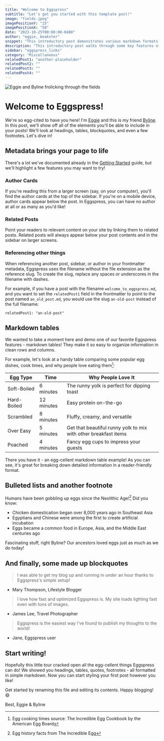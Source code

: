 ```yaml
---
title: "Welcome to Eggspress"
subtitle: "Let's get you started with this template post!"
image: "fields.jpeg"
imagePositionY: "25"
imagePositionX: "50"
date: "2023-10-25T00:00:00-0400"
author: "eggie, beakster"
snippet: "This introductory post demonstrates various markdown formats you can use in your posts, such as headings, tables, quotes, and footnotes. When you're ready, rename this file and replace its contents with your own!"
description: "This introductory post walks through some key features of the Eggspress platform."
sidebar: "eggspress_links"
category: "Miscellaneous"
relatedPost1: "another-placeholder"
relatedPost2: ""
relatedPost3: ""
relatedPost4: ""
---
```


![Eggie and Byline frolicking through the fields](fields.jpeg)


# Welcome to Eggspress!

We're so egg-cited to have you here! I'm [Eggie](/author/eggie) and this is my friend [Byline](/author/beakster). In this post, we'll show off all of the elements you'll be able to include in your posts! We'll look at headings, tables, blockquotes, and even a few footnotes. Let's dive in!


## Metadata brings your page to life

There's a lot we've documented already in the [Getting Started](https://github.com/dentonzh/Eggspress/blob/main/README.md) guide, but we'll highlight a few features you may want to try!

### Author Cards

If you're reading this from a larger screen (say, on your computer), you'll find the author cards at the top of the sidebar. If you're on a mobile device, author cards appear below the post. In Eggspress, you can have no author at all or as many as you'd like!

### Related Posts

Point your readers to relevant content on your site by linking them to related posts. Related posts will always appear below your post contents and in the sidebar on larger screens.

### Referencing other things

When referencing another post, sidebar, or author in your frontmatter metadata, Eggspress uses the filename without the file extension as the reference slug. To create the slug, replace any spaces or underscores in the filename with dashes.  

For example, if you have a post with the filename `welcome_to_eggspress.md`, and you want to set the `relatedPost1` field in the frontmatter to point to the post named `an_old_post.md`, you would use the slug `an-old-post` instead of the full filename:

```
relatedPost1: "an-old-post"
```

## Markdown tables

We wanted to take a moment here and demo one of our favorite Eggspress features - markdown tables! They make it so easy to organize information in clean rows and columns.

For example, let's look at a handy table comparing some popular egg dishes, cook times, and why people love eating them[^1]:

| Egg Type | Time | Why People Love It |
|-|-|-|
| Soft-Boiled | 6 minutes | The runny yolk is perfect for dipping toast |
| Hard-Boiled | 12 minutes | Easy protein on-the-go |
| Scrambled | 8 minutes | Fluffy, creamy, and versatile | 
| Over Easy | 5 minutes | Get that beautiful runny yolk to mix with other breakfast items |
| Poached | 4 minutes | Fancy egg cups to impress your guests |

There you have it - an egg-cellent markdown table example! As you can see, it's great for breaking down detailed information in a reader-friendly format.


## Bulleted lists and another footnote

Humans have been gobbling up eggs since the Neolithic Age![^2] Did you know:

- Chicken domestication began over 8,000 years ago in Southeast Asia  
- Egyptians and Chinese were among the first to create artificial incubation
- Eggs became a common food in Europe, Asia, and the Middle East centuries ago

Fascinating stuff, right Byline? Our ancestors loved eggs just as much as we do today!  

## And finally, some made up blockquotes

> I was able to get my blog up and running in under an hour thanks to Eggspress's simple setup!
- Mary Thompson, Lifestyle Blogger

> I love how fast and optimized Eggspress is. My site loads lighting fast even with tons of images.
- James Lee, Travel Photographer  

> Eggspress is the easiest way I've found to publish my thoughts to the world! 
- Jane, Eggspress user

## Start writing!

Hopefully this little tour cracked open all the egg-cellent things Eggspress can do! We showed you headings, tables, quotes, footnotes - all formatted in simple markdown. Now you can start styling your first post however you like!  

Get started by renaming this file and editing its contents. Happy blogging! 😄

Best,
Eggie & Byline

[^1]: Egg cooking times source: The Incredible Egg Cookbook by the American Egg Board 
[^2]: Egg history facts from The Incredible Egg
